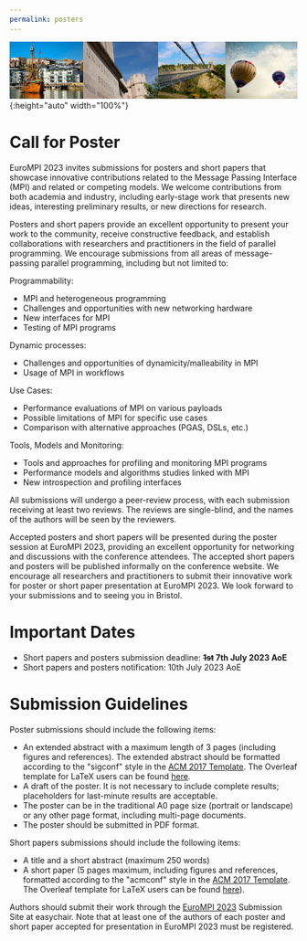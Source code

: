 ```yaml
---
permalink: posters
---
```


![Banner](/assets/banner-B.png){:height="auto" width="100%"}


<h1>Call for Poster</h1>

<div class="text-justify conference-text">

<p>EuroMPI 2023 invites submissions for posters and short papers that showcase innovative contributions related to the Message Passing Interface (MPI) and related or competing models. We welcome contributions from both academia and industry, including early-stage work that presents new ideas, interesting preliminary results, or new directions for research.</p>

<p>Posters and short papers provide an excellent opportunity to present your work to the community, receive constructive feedback, and establish collaborations with researchers and practitioners in the field of parallel programming. We encourage submissions from all areas of message-passing parallel programming, including but not limited to:</p>

Programmability:
<ul>
<li> MPI and heterogeneous programming</li>
<li> Challenges and opportunities with new networking hardware</li>
<li> New interfaces for MPI</li>
<li> Testing of MPI programs</li>
</ul>

Dynamic processes:
<ul>
<li> Challenges and opportunities of dynamicity/malleability in MPI</li>
<li> Usage of MPI in workflows</li>
</ul>

Use Cases:
<ul>
<li> Performance evaluations of MPI on various payloads</li>
<li> Possible limitations of MPI for specific use cases</li>
<li> Comparison with alternative approaches (PGAS, DSLs, etc.)</li>
</ul>

Tools, Models and Monitoring:
<ul>
<li> Tools and approaches for profiling and monitoring MPI programs</li>
<li> Performance models and algorithms studies linked with MPI</li>
<li> New introspection and profiling interfaces</li>
</ul>

<p>All submissions will undergo a peer-review process, with each submission receiving at least two reviews. The reviews are single-blind, and the names of the authors will be seen by the reviewers.</p> 
 
<p>Accepted posters and short papers will be presented during the poster session at EuroMPI 2023, providing an excellent opportunity for networking and discussions with the conference attendees. The accepted short papers and posters will be published informally on the conference website. We encourage all researchers and practitioners to submit their innovative work for poster or short paper presentation at EuroMPI 2023. We look forward to your submissions and to seeing you in Bristol.</p>


<h1>Important Dates</h1>
<ul>
<li> Short papers and posters submission deadline: <b><s>1st</s> 7th July 2023 AoE</b></li>
<li> Short papers and posters notification: 10th July 2023 AoE</li>
<!-- <li> Camera-ready version: TBD</li> -->
</ul>

<h1>Submission Guidelines</h1>

<p>Poster submissions should include the following items:</p>
<ul>
<li> An extended abstract with a maximum length of 3 pages (including figures and references). The extended abstract should be formatted according to the "sigconf" style in the <a href="http://www.acm.org/publications/proceedings-template">ACM 2017 Template</a>. The Overleaf template for LaTeX users can be found <a href="https://www.overleaf.com/latex/templates/association-for-computing-machinery-acm-sig-proceedings-template/bmvfhcdnxfty">here</a>.</li>
<li> A draft of the poster. It is not necessary to include complete results; placeholders for last-minute results are acceptable.</li>
<li> The poster can be in the traditional A0 page size (portrait or landscape) or any other page format, including multi-page documents.</li>
<li> The poster should be submitted in PDF format.</li>
</ul>

<p>Short papers submissions should include the following items:</p>
<ul>
<li> A title and a short abstract (maximum 250 words)</li>
<li> A short paper (5 pages maximum, including figures and references, formatted according to the "acmconf" style in the <a href="http://www.acm.org/publications/proceedings-template">ACM 2017 Template</a>. The Overleaf template for LaTeX users can be found <a href="https://www.overleaf.com/latex/templates/acm-conference-proceedings-primary-article-template/wbvnghjbzwpc">here</a>).</li>
</ul>

Authors should submit their work through the <a href="https://easychair.org/conferences/?conf=eurompi23">EuroMPI 2023</a> Submission Site at easychair.
Note that at least one of the authors of each poster and short paper accepted for presentation in EuroMPI 2023 must be registered. 

</div>

